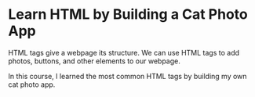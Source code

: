 # Learn HTML by Building a Cat Photo App

HTML tags give a webpage its structure. We can use HTML tags to add photos, buttons, and other elements to our webpage.

In this course, I learned the most common HTML tags by building my own cat photo app.
